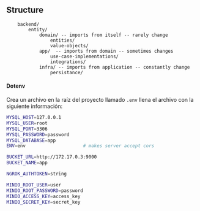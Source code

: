 ## Structure

```
    backend/
        entity/
            domain/ -- imports from itself -- rarely change
                entities/
                value-objects/
            app/  -- imports from domain -- sometimes changes
                use-case-implementations/
                integrations/
            infra/ -- imports from application -- constantly change
                persistance/
```

#### Dotenv

Crea un archivo en la raíz del proyecto llamado `.env` llena el archivo con la siguiente información:

```bash
MYSQL_HOST=127.0.0.1
MYSQL_USER=root
MYSQL_PORT=3306
MYSQL_PASSWORD=password
MYSQL_DATABASE=app
ENV=env                     # makes server accept cors

BUCKET_URL=http://172.17.0.3:9000
BUCKET_NAME=app

NGROK_AUTHTOKEN=string

MINIO_ROOT_USER=user
MINIO_ROOT_PASSWORD=password
MINIO_ACCESS_KEY=access_key
MINIO_SECRET_KEY=secret_key

```